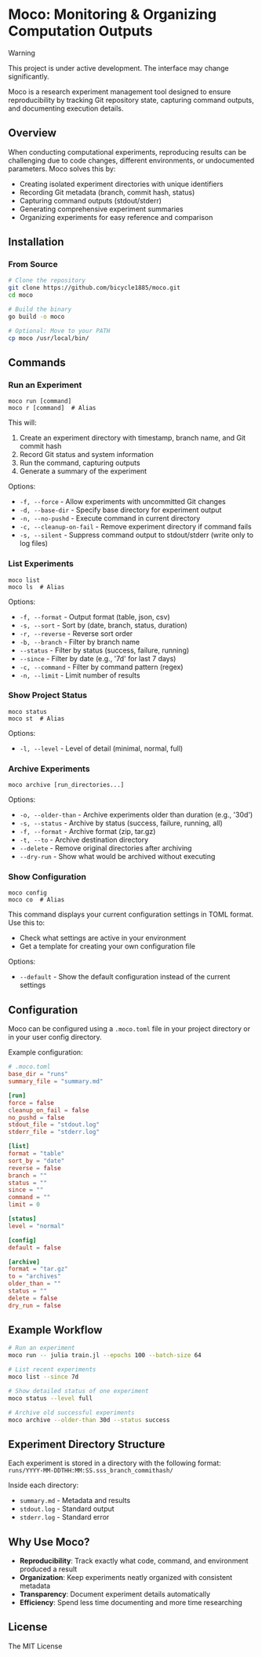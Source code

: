 # Moco: Monitoring & Organizing Computation Outputs

> [!WARNING]
> This project is under active development.
> The interface may change significantly.

Moco is a research experiment management tool designed to ensure reproducibility by tracking Git repository state, capturing command outputs, and documenting execution details.

## Overview

When conducting computational experiments, reproducing results can be challenging due to code changes, different environments, or undocumented parameters. Moco solves this by:

- Creating isolated experiment directories with unique identifiers
- Recording Git metadata (branch, commit hash, status)
- Capturing command outputs (stdout/stderr)
- Generating comprehensive experiment summaries
- Organizing experiments for easy reference and comparison

## Installation

### From Source

```bash
# Clone the repository
git clone https://github.com/bicycle1885/moco.git
cd moco

# Build the binary
go build -o moco

# Optional: Move to your PATH
cp moco /usr/local/bin/
```

## Commands

### Run an Experiment

```
moco run [command]
moco r [command]  # Alias
```

This will:
1. Create an experiment directory with timestamp, branch name, and Git commit hash
2. Record Git status and system information
3. Run the command, capturing outputs
4. Generate a summary of the experiment

Options:
- `-f, --force` - Allow experiments with uncommitted Git changes
- `-d, --base-dir` - Specify base directory for experiment output
- `-n, --no-pushd` - Execute command in current directory
- `-c, --cleanup-on-fail` - Remove experiment directory if command fails
- `-s, --silent` - Suppress command output to stdout/stderr (write only to log files)

### List Experiments

```
moco list
moco ls  # Alias
```

Options:
- `-f, --format` - Output format (table, json, csv)
- `-s, --sort` - Sort by (date, branch, status, duration)
- `-r, --reverse` - Reverse sort order
- `-b, --branch` - Filter by branch name
- `--status` - Filter by status (success, failure, running)
- `--since` - Filter by date (e.g., '7d' for last 7 days)
- `-c, --command` - Filter by command pattern (regex)
- `-n, --limit` - Limit number of results

### Show Project Status

```
moco status
moco st  # Alias
```

Options:
- `-l, --level` - Level of detail (minimal, normal, full)

### Archive Experiments

```
moco archive [run_directories...]
```

Options:
- `-o, --older-than` - Archive experiments older than duration (e.g., '30d')
- `-s, --status` - Archive by status (success, failure, running, all)
- `-f, --format` - Archive format (zip, tar.gz)
- `-t, --to` - Archive destination directory
- `--delete` - Remove original directories after archiving
- `--dry-run` - Show what would be archived without executing

### Show Configuration

```
moco config
moco co  # Alias
```

This command displays your current configuration settings in TOML format. Use this to:
- Check what settings are active in your environment
- Get a template for creating your own configuration file

Options:
- `--default` - Show the default configuration instead of the current settings

## Configuration

Moco can be configured using a `.moco.toml` file in your project directory or in your user config directory.

Example configuration:

```toml
# .moco.toml
base_dir = "runs"
summary_file = "summary.md"

[run]
force = false
cleanup_on_fail = false
no_pushd = false
stdout_file = "stdout.log"
stderr_file = "stderr.log"

[list]
format = "table"
sort_by = "date"
reverse = false
branch = ""
status = ""
since = ""
command = ""
limit = 0

[status]
level = "normal"

[config]
default = false

[archive]
format = "tar.gz"
to = "archives"
older_than = ""
status = ""
delete = false
dry_run = false
```

## Example Workflow

```bash
# Run an experiment
moco run -- julia train.jl --epochs 100 --batch-size 64

# List recent experiments
moco list --since 7d

# Show detailed status of one experiment
moco status --level full

# Archive old successful experiments
moco archive --older-than 30d --status success
```

## Experiment Directory Structure

Each experiment is stored in a directory with the following format:
`runs/YYYY-MM-DDTHH:MM:SS.sss_branch_commithash/`

Inside each directory:
- `summary.md` - Metadata and results
- `stdout.log` - Standard output
- `stderr.log` - Standard error

## Why Use Moco?

- **Reproducibility**: Track exactly what code, command, and environment produced a result
- **Organization**: Keep experiments neatly organized with consistent metadata
- **Transparency**: Document experiment details automatically
- **Efficiency**: Spend less time documenting and more time researching

## License

The MIT License
